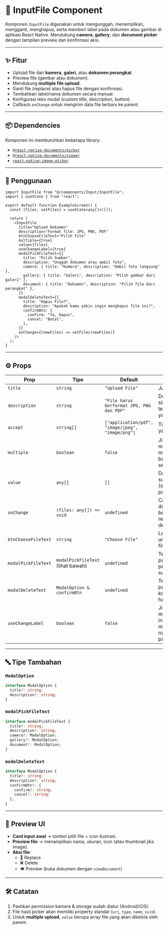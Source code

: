 # 📂 InputFile Component

Komponen `InputFile` digunakan untuk mengunggah, menampilkan, mengganti, menghapus, serta memberi label pada dokumen atau gambar di aplikasi React Native.
Mendukung **camera**, **gallery**, dan **document picker** dengan tampilan preview dan konfirmasi aksi.

---

## ✨ Fitur
- Upload file dari **kamera**, **galeri**, atau **dokumen perangkat**.
- Preview file (gambar atau dokumen).
- Mendukung **multiple file upload**.
- Ganti file (replace) atau hapus file dengan konfirmasi.
- Tambahkan label/nama dokumen secara manual.
- Konfigurasi teks modal (custom title, description, button).
- Callback `onChange` untuk mengirim data file terbaru ke parent.

---

## 📦 Dependencies
Komponen ini membutuhkan beberapa library:
- [`@react-native-documents/picker`](https://github.com/react-native-documents/picker)
- [`@react-native-documents/viewer`](https://github.com/react-native-documents/viewer)
- [`react-native-image-picker`](https://github.com/react-native-image-picker/react-native-image-picker)

---

## 🚀 Penggunaan

```tsx
import InputFile from "@/components/Input/InputFile";
import { useState } from "react";

export default function ExampleScreen() {
  const [files, setFiles] = useState<any[]>([]);

  return (
    <InputFile
      title="Upload Dokumen"
      description="Format file: JPG, PNG, PDF"
      btnChooseFileText="Pilih File"
      multiple={true}
      value={files}
      useChangeLabel={true}
      modalPickFileText={{
        title: "Pilih Sumber",
        description: "Unggah dokumen atau ambil foto",
        camera: { title: "Kamera", description: "Ambil foto langsung" },
        gallery: { title: "Galeri", description: "Pilih gambar dari galeri" },
        document: { title: "Dokumen", description: "Pilih file dari perangkat" },
      }}
      modalDeleteText={{
        title: "Hapus File?",
        description: "Apakah kamu yakin ingin menghapus file ini?",
        confirmBtn: {
          confirm: "Ya, Hapus",
          cancel: "Batal",
        },
      }}
      onChange={(newFiles) => setFiles(newFiles)}
    />
  );
}
```

---

## ⚙️ Props

| Prop               | Tipe                              | Default                                                   | Deskripsi                                                                 |
|--------------------|-----------------------------------|-----------------------------------------------------------|---------------------------------------------------------------------------|
| `title`            | `string`                          | `"Upload File"`                                           | Judul input file.                                                         |
| `description`      | `string`                          | `"File harus berformat JPG, PNG dan PDF"`                 | Deskripsi singkat tentang file yang diterima.                             |
| `accept`           | `string[]`                        | `["application/pdf", "image/jpeg", "image/png"]`          | Tipe MIME file yang diizinkan.                                            |
| `multiple`         | `boolean`                         | `false`                                                   | Jika `true`, memungkinkan memilih banyak file sekaligus.                  |
| `value`            | `any[]`                           | `[]`                                                      | Daftar file yang sudah dipilih (state dari parent).                       |
| `onChange`         | `(files: any[]) => void`          | `undefined`                                               | Callback saat daftar file berubah (add, replace, delete).                 |
| `btnChooseFileText`| `string`                          | `"Choose File"`                                           | Label tombol untuk memilih file.                                          |
| `modalPickFileText`| `modalPickFileText` (lihat bawah) | `undefined`                                               | Teks kustom pada modal pemilihan sumber file.                             |
| `modalDeleteText`  | `ModalOption & confirmBtn`        | `undefined`                                               | Teks kustom pada modal konfirmasi hapus file.                             |
| `useChangeLabel`   | `boolean`                         | `false`                                                   | Jika `true`, menampilkan input untuk memberi nama/label pada file.        |

---

## 🔤 Tipe Tambahan

### `ModalOption`
```ts
interface ModalOption {
  title?: string;
  description?: string;
}
```

### `modalPickFileText`
```ts
interface modalPickFileText {
  title?: string;
  description?: string;
  camera?: ModalOption;
  gallery?: ModalOption;
  document?: ModalOption;
}
```

### `modalDeleteText`
```ts
interface ModalOption {
  title?: string;
  description?: string;
  confirmBtn?: {
    confirm?: string;
    cancel?: string;
  };
}
```

---

## 📸 Preview UI
- **Card input awal** → tombol pilih file + icon ilustrasi.
- **Preview file** → menampilkan nama, ukuran, icon (atau thumbnail jika image).
- **Aksi file**:
  - 🔄 Replace
  - ❌ Delete
  - 👁 Preview (buka dokumen dengan `viewDocument`)

---

## 🛠 Catatan
1. Pastikan permission kamera & storage sudah diatur (Android/iOS).
2. File hasil picker akan memiliki property standar (`uri`, `type`, `name`, `size`).
3. Untuk **multiple upload**, `value` berupa array file yang akan dikelola oleh parent.
